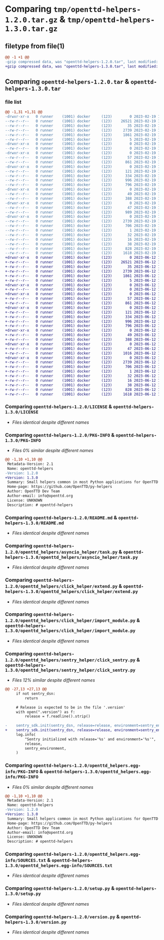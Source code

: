 # Comparing `tmp/openttd-helpers-1.2.0.tar.gz` & `tmp/openttd-helpers-1.3.0.tar.gz`

## filetype from file(1)

```diff
@@ -1 +1 @@
-gzip compressed data, was "openttd-helpers-1.2.0.tar", last modified: Sun Feb 19 15:36:14 2023, max compression
+gzip compressed data, was "openttd-helpers-1.3.0.tar", last modified: Mon Jun 12 12:33:19 2023, max compression
```

## Comparing `openttd-helpers-1.2.0.tar` & `openttd-helpers-1.3.0.tar`

### file list

```diff
@@ -1,31 +1,31 @@
-drwxr-xr-x   0 runner    (1001) docker     (123)        0 2023-02-19 15:36:14.839473 openttd-helpers-1.2.0/
--rw-r--r--   0 runner    (1001) docker     (123)    26521 2023-02-19 15:36:01.000000 openttd-helpers-1.2.0/LICENSE
--rw-r--r--   0 runner    (1001) docker     (123)       35 2023-02-19 15:36:01.000000 openttd-helpers-1.2.0/MANIFEST.in
--rw-r--r--   0 runner    (1001) docker     (123)     2739 2023-02-19 15:36:14.839473 openttd-helpers-1.2.0/PKG-INFO
--rw-r--r--   0 runner    (1001) docker     (123)     1861 2023-02-19 15:36:01.000000 openttd-helpers-1.2.0/README.md
--rw-r--r--   0 runner    (1001) docker     (123)        5 2023-02-19 15:36:14.000000 openttd-helpers-1.2.0/VERSION
-drwxr-xr-x   0 runner    (1001) docker     (123)        0 2023-02-19 15:36:14.835473 openttd-helpers-1.2.0/openttd_helpers/
--rw-r--r--   0 runner    (1001) docker     (123)        0 2023-02-19 15:36:01.000000 openttd-helpers-1.2.0/openttd_helpers/__init__.py
-drwxr-xr-x   0 runner    (1001) docker     (123)        0 2023-02-19 15:36:14.839473 openttd-helpers-1.2.0/openttd_helpers/asyncio_helper/
--rw-r--r--   0 runner    (1001) docker     (123)       57 2023-02-19 15:36:01.000000 openttd-helpers-1.2.0/openttd_helpers/asyncio_helper/__init__.py
--rw-r--r--   0 runner    (1001) docker     (123)      861 2023-02-19 15:36:01.000000 openttd-helpers-1.2.0/openttd_helpers/asyncio_helper/task.py
-drwxr-xr-x   0 runner    (1001) docker     (123)        0 2023-02-19 15:36:14.839473 openttd-helpers-1.2.0/openttd_helpers/click_helper/
--rw-r--r--   0 runner    (1001) docker     (123)      121 2023-02-19 15:36:01.000000 openttd-helpers-1.2.0/openttd_helpers/click_helper/__init__.py
--rw-r--r--   0 runner    (1001) docker     (123)      334 2023-02-19 15:36:01.000000 openttd-helpers-1.2.0/openttd_helpers/click_helper/command.py
--rw-r--r--   0 runner    (1001) docker     (123)      996 2023-02-19 15:36:01.000000 openttd-helpers-1.2.0/openttd_helpers/click_helper/extend.py
--rw-r--r--   0 runner    (1001) docker     (123)      796 2023-02-19 15:36:01.000000 openttd-helpers-1.2.0/openttd_helpers/click_helper/import_module.py
-drwxr-xr-x   0 runner    (1001) docker     (123)        0 2023-02-19 15:36:14.839473 openttd-helpers-1.2.0/openttd_helpers/logging_helper/
--rw-r--r--   0 runner    (1001) docker     (123)       49 2023-02-19 15:36:01.000000 openttd-helpers-1.2.0/openttd_helpers/logging_helper/__init__.py
--rw-r--r--   0 runner    (1001) docker     (123)      388 2023-02-19 15:36:01.000000 openttd-helpers-1.2.0/openttd_helpers/logging_helper/click_logging.py
-drwxr-xr-x   0 runner    (1001) docker     (123)        0 2023-02-19 15:36:14.839473 openttd-helpers-1.2.0/openttd_helpers/sentry_helper/
--rw-r--r--   0 runner    (1001) docker     (123)       47 2023-02-19 15:36:01.000000 openttd-helpers-1.2.0/openttd_helpers/sentry_helper/__init__.py
--rw-r--r--   0 runner    (1001) docker     (123)      989 2023-02-19 15:36:01.000000 openttd-helpers-1.2.0/openttd_helpers/sentry_helper/click_sentry.py
-drwxr-xr-x   0 runner    (1001) docker     (123)        0 2023-02-19 15:36:14.839473 openttd-helpers-1.2.0/openttd_helpers.egg-info/
--rw-r--r--   0 runner    (1001) docker     (123)     2739 2023-02-19 15:36:14.000000 openttd-helpers-1.2.0/openttd_helpers.egg-info/PKG-INFO
--rw-r--r--   0 runner    (1001) docker     (123)      706 2023-02-19 15:36:14.000000 openttd-helpers-1.2.0/openttd_helpers.egg-info/SOURCES.txt
--rw-r--r--   0 runner    (1001) docker     (123)        1 2023-02-19 15:36:14.000000 openttd-helpers-1.2.0/openttd_helpers.egg-info/dependency_links.txt
--rw-r--r--   0 runner    (1001) docker     (123)       32 2023-02-19 15:36:14.000000 openttd-helpers-1.2.0/openttd_helpers.egg-info/requires.txt
--rw-r--r--   0 runner    (1001) docker     (123)       16 2023-02-19 15:36:14.000000 openttd-helpers-1.2.0/openttd_helpers.egg-info/top_level.txt
--rw-r--r--   0 runner    (1001) docker     (123)       38 2023-02-19 15:36:14.839473 openttd-helpers-1.2.0/setup.cfg
--rw-r--r--   0 runner    (1001) docker     (123)      828 2023-02-19 15:36:01.000000 openttd-helpers-1.2.0/setup.py
--rw-r--r--   0 runner    (1001) docker     (123)     1618 2023-02-19 15:36:01.000000 openttd-helpers-1.2.0/version.py
+drwxr-xr-x   0 runner    (1001) docker     (123)        0 2023-06-12 12:33:19.631637 openttd-helpers-1.3.0/
+-rw-r--r--   0 runner    (1001) docker     (123)    26521 2023-06-12 12:33:08.000000 openttd-helpers-1.3.0/LICENSE
+-rw-r--r--   0 runner    (1001) docker     (123)       35 2023-06-12 12:33:08.000000 openttd-helpers-1.3.0/MANIFEST.in
+-rw-r--r--   0 runner    (1001) docker     (123)     2739 2023-06-12 12:33:19.631637 openttd-helpers-1.3.0/PKG-INFO
+-rw-r--r--   0 runner    (1001) docker     (123)     1861 2023-06-12 12:33:08.000000 openttd-helpers-1.3.0/README.md
+-rw-r--r--   0 runner    (1001) docker     (123)        5 2023-06-12 12:33:19.000000 openttd-helpers-1.3.0/VERSION
+drwxr-xr-x   0 runner    (1001) docker     (123)        0 2023-06-12 12:33:19.627637 openttd-helpers-1.3.0/openttd_helpers/
+-rw-r--r--   0 runner    (1001) docker     (123)        0 2023-06-12 12:33:08.000000 openttd-helpers-1.3.0/openttd_helpers/__init__.py
+drwxr-xr-x   0 runner    (1001) docker     (123)        0 2023-06-12 12:33:19.627637 openttd-helpers-1.3.0/openttd_helpers/asyncio_helper/
+-rw-r--r--   0 runner    (1001) docker     (123)       57 2023-06-12 12:33:08.000000 openttd-helpers-1.3.0/openttd_helpers/asyncio_helper/__init__.py
+-rw-r--r--   0 runner    (1001) docker     (123)      861 2023-06-12 12:33:08.000000 openttd-helpers-1.3.0/openttd_helpers/asyncio_helper/task.py
+drwxr-xr-x   0 runner    (1001) docker     (123)        0 2023-06-12 12:33:19.631637 openttd-helpers-1.3.0/openttd_helpers/click_helper/
+-rw-r--r--   0 runner    (1001) docker     (123)      121 2023-06-12 12:33:08.000000 openttd-helpers-1.3.0/openttd_helpers/click_helper/__init__.py
+-rw-r--r--   0 runner    (1001) docker     (123)      334 2023-06-12 12:33:08.000000 openttd-helpers-1.3.0/openttd_helpers/click_helper/command.py
+-rw-r--r--   0 runner    (1001) docker     (123)      996 2023-06-12 12:33:08.000000 openttd-helpers-1.3.0/openttd_helpers/click_helper/extend.py
+-rw-r--r--   0 runner    (1001) docker     (123)      796 2023-06-12 12:33:08.000000 openttd-helpers-1.3.0/openttd_helpers/click_helper/import_module.py
+drwxr-xr-x   0 runner    (1001) docker     (123)        0 2023-06-12 12:33:19.631637 openttd-helpers-1.3.0/openttd_helpers/logging_helper/
+-rw-r--r--   0 runner    (1001) docker     (123)       49 2023-06-12 12:33:08.000000 openttd-helpers-1.3.0/openttd_helpers/logging_helper/__init__.py
+-rw-r--r--   0 runner    (1001) docker     (123)      388 2023-06-12 12:33:08.000000 openttd-helpers-1.3.0/openttd_helpers/logging_helper/click_logging.py
+drwxr-xr-x   0 runner    (1001) docker     (123)        0 2023-06-12 12:33:19.631637 openttd-helpers-1.3.0/openttd_helpers/sentry_helper/
+-rw-r--r--   0 runner    (1001) docker     (123)       47 2023-06-12 12:33:08.000000 openttd-helpers-1.3.0/openttd_helpers/sentry_helper/__init__.py
+-rw-r--r--   0 runner    (1001) docker     (123)     1016 2023-06-12 12:33:08.000000 openttd-helpers-1.3.0/openttd_helpers/sentry_helper/click_sentry.py
+drwxr-xr-x   0 runner    (1001) docker     (123)        0 2023-06-12 12:33:19.627637 openttd-helpers-1.3.0/openttd_helpers.egg-info/
+-rw-r--r--   0 runner    (1001) docker     (123)     2739 2023-06-12 12:33:19.000000 openttd-helpers-1.3.0/openttd_helpers.egg-info/PKG-INFO
+-rw-r--r--   0 runner    (1001) docker     (123)      706 2023-06-12 12:33:19.000000 openttd-helpers-1.3.0/openttd_helpers.egg-info/SOURCES.txt
+-rw-r--r--   0 runner    (1001) docker     (123)        1 2023-06-12 12:33:19.000000 openttd-helpers-1.3.0/openttd_helpers.egg-info/dependency_links.txt
+-rw-r--r--   0 runner    (1001) docker     (123)       32 2023-06-12 12:33:19.000000 openttd-helpers-1.3.0/openttd_helpers.egg-info/requires.txt
+-rw-r--r--   0 runner    (1001) docker     (123)       16 2023-06-12 12:33:19.000000 openttd-helpers-1.3.0/openttd_helpers.egg-info/top_level.txt
+-rw-r--r--   0 runner    (1001) docker     (123)       38 2023-06-12 12:33:19.631637 openttd-helpers-1.3.0/setup.cfg
+-rw-r--r--   0 runner    (1001) docker     (123)      828 2023-06-12 12:33:08.000000 openttd-helpers-1.3.0/setup.py
+-rw-r--r--   0 runner    (1001) docker     (123)     1618 2023-06-12 12:33:08.000000 openttd-helpers-1.3.0/version.py
```

### Comparing `openttd-helpers-1.2.0/LICENSE` & `openttd-helpers-1.3.0/LICENSE`

 * *Files identical despite different names*

### Comparing `openttd-helpers-1.2.0/PKG-INFO` & `openttd-helpers-1.3.0/PKG-INFO`

 * *Files 0% similar despite different names*

```diff
@@ -1,10 +1,10 @@
 Metadata-Version: 2.1
 Name: openttd-helpers
-Version: 1.2.0
+Version: 1.3.0
 Summary: Small helpers common in most Python applications for OpenTTD
 Home-page: https://github.com/OpenTTD/py-helpers
 Author: OpenTTD Dev Team
 Author-email: info@openttd.org
 License: UNKNOWN
 Description: # openttd-helpers
```

### Comparing `openttd-helpers-1.2.0/README.md` & `openttd-helpers-1.3.0/README.md`

 * *Files identical despite different names*

### Comparing `openttd-helpers-1.2.0/openttd_helpers/asyncio_helper/task.py` & `openttd-helpers-1.3.0/openttd_helpers/asyncio_helper/task.py`

 * *Files identical despite different names*

### Comparing `openttd-helpers-1.2.0/openttd_helpers/click_helper/extend.py` & `openttd-helpers-1.3.0/openttd_helpers/click_helper/extend.py`

 * *Files identical despite different names*

### Comparing `openttd-helpers-1.2.0/openttd_helpers/click_helper/import_module.py` & `openttd-helpers-1.3.0/openttd_helpers/click_helper/import_module.py`

 * *Files identical despite different names*

### Comparing `openttd-helpers-1.2.0/openttd_helpers/sentry_helper/click_sentry.py` & `openttd-helpers-1.3.0/openttd_helpers/sentry_helper/click_sentry.py`

 * *Files 12% similar despite different names*

```diff
@@ -27,13 +27,13 @@
     if not sentry_dsn:
         return
 
     # Release is expected to be in the file '.version'
     with open(".version") as f:
         release = f.readline().strip()
 
-    sentry_sdk.init(sentry_dsn, release=release, environment=sentry_environment)
+    sentry_sdk.init(sentry_dsn, release=release, environment=sentry_environment, send_client_reports=False)
     log.info(
         "Sentry initialized with release='%s' and environment='%s'",
         release,
         sentry_environment,
     )
```

### Comparing `openttd-helpers-1.2.0/openttd_helpers.egg-info/PKG-INFO` & `openttd-helpers-1.3.0/openttd_helpers.egg-info/PKG-INFO`

 * *Files 0% similar despite different names*

```diff
@@ -1,10 +1,10 @@
 Metadata-Version: 2.1
 Name: openttd-helpers
-Version: 1.2.0
+Version: 1.3.0
 Summary: Small helpers common in most Python applications for OpenTTD
 Home-page: https://github.com/OpenTTD/py-helpers
 Author: OpenTTD Dev Team
 Author-email: info@openttd.org
 License: UNKNOWN
 Description: # openttd-helpers
```

### Comparing `openttd-helpers-1.2.0/openttd_helpers.egg-info/SOURCES.txt` & `openttd-helpers-1.3.0/openttd_helpers.egg-info/SOURCES.txt`

 * *Files identical despite different names*

### Comparing `openttd-helpers-1.2.0/setup.py` & `openttd-helpers-1.3.0/setup.py`

 * *Files identical despite different names*

### Comparing `openttd-helpers-1.2.0/version.py` & `openttd-helpers-1.3.0/version.py`

 * *Files identical despite different names*

